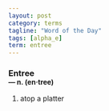 ```yaml
---
layout: post
category: terms
tagline: "Word of the Day"
tags: [alpha_e]
term: entree
---
```


<h3>Entree<br/> <small>&mdash; n. (en<span>&middot;</span>tree)</small></h3>
<p><ol><li>atop a platter</li>
</ol></p>
